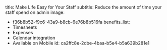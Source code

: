 title: Make Life Easy for Your Staff
subtitle: Reduce the amount of time your staff spend on admin
image:
  - f36b8b52-f9c6-43a9-b8cb-6e76b8b516fa
benefits_list:
  - Timesheets
  - Expenses
  - Calendar integration
  - Available on Mobile
id: ca2ffc8e-2dbe-4baa-b5e4-b5a639b281e1
